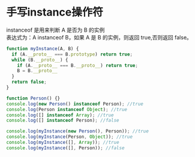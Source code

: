 # 手写instance操作符
instanceof 是用来判断 A 是否为 B 的实例<br>
表达式为：A instanceof B，如果 A 是 B 的实例，则返回 true,否则返回 false。
```js
function myInstance(A, B) {
  if (A.__proto__ === B.prototype) return true;
  while (B.__proto__) {
    if (A.__proto__ === B.__proto__) return true;
    B = B.__proto__
  }
  return false;
}

function Person() {}
console.log(new Person() instanceof Person); //true
console.log(Person instanceof Object); //true
console.log([] instanceof Array); //true
console.log([] instanceof Person); //false

console.log(myInstance(new Person(), Person)); //true
console.log(myInstance(Person, Object)); //true
console.log(myInstance([], Array)); //true
console.log(myInstance([], Person)); //false
```

